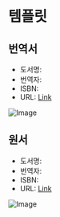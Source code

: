 # 템플릿

## 번역서
* 도서명: 
* 번역자: 
* ISBN: 
* URL: [Link](url)

![Image](src)

## 원서
* 도서명: 
* 번역자: 
* ISBN: 
* URL: [Link](url)

![Image](src)
